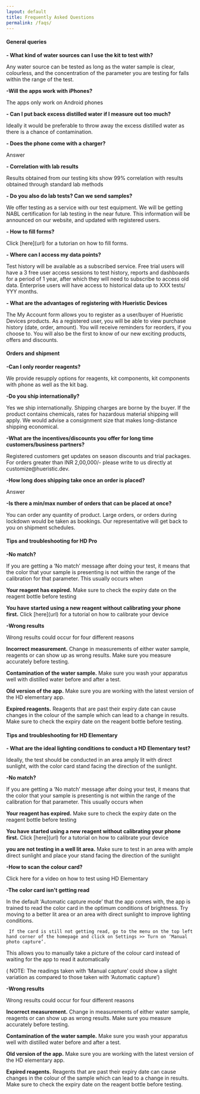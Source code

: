 ```yaml
---
layout: default
title: Frequently Asked Questions
permalink: /faqs/
---
```


#### General queries

<strong>- What kind of water sources can I use the kit to test with?</strong>
<p>Any water source can be tested as long as the water sample is clear, colourless, and the concentration of the parameter you are testing for falls within the range of the test.</p>

<strong>-Will the apps work with iPhones?</strong>
<p>The apps only work on Android phones</p>

<strong>- Can I put back excess  distilled water if I measure out too much?</strong>
<p>Ideally it would be preferable to throw away the excess distilled water as there is a chance of contamination.</p>

<strong>- Does the phone come with a charger?</strong>
<p>Answer</p>
  
<strong>- Correlation with lab results</strong>
<p>Results obtained from our testing kits show 99% correlation with results obtained through standard lab methods</p>

<strong>- Do you also do lab tests? Can we send samples?</strong>
<p>We offer testing as a service with our test equipment. We will be getting NABL certification for lab testing in the near future. This information will be announced on our website, and updated with registered users.</p>

<strong>- How to fill forms?</strong>
<p>Click [here](url) for a tutorian on how to fill forms.</p>

<strong>- Where can I access my data points?</strong>
<p>Test history will be available as a subscribed service. Free trial users will have a 3 free user access sessions to test history, reports and dashboards for a period of 1 year, after which they will need to subscribe to access old data. Enterprise users will have access to historical data up to XXX tests/ YYY months.</p>

<strong>- What are the advantages of registering with Hueristic Devices </strong>
<p>The My Account form allows you to register as a user/buyer of Hueristic Devices products. As a registered user, you will be able to view purchase history (date, order, amount). You will receive reminders for reorders, if you choose to. You will also be the first to know of our new exciting products, offers and discounts.</p>


#### Orders and shipment


<strong>-Can I only reorder reagents?</strong>
<p>We provide resupply options for reagents, kit components, kit components with phone as well as the kit bag.</p>


<strong>-Do you ship internationally?</strong>
<p>Yes we ship internationally. Shipping charges are borne by the buyer. If the product contains chemicals, rates for hazardous material shipping will apply. We would advise a consignment size that makes long-distance shipping economical.</p>

<strong>-What are the incentives/discounts you offer for long time customers/business partners?</strong>
<p>Registered customers get updates on season discounts and trial packages. For orders greater than INR 2,00,000/- please write to us directly at customize@hueristic.dev. </p>

<strong>-How long does shipping take once an order is placed?</strong>
<p>Answer</p>

<strong>-Is there a min/max number of orders that can be placed at once?</strong>
<p>You can order any quantity of product. Large orders, or orders during lockdown would be taken as bookings. Our representative will get back to you on shipment schedules.</p>


#### Tips and troubleshooting for HD Pro

<strong>-No match?</strong>
<p>
  If you are getting a ‘No match’ message after doing your test, it means that the color that your sample is presenting is not within the range of the calibration for that parameter. This usually occurs when 
  <p><strong>Your reagent has expired.</strong> Make sure to check the expiry date on the reagent bottle before testing</p>
  <p><strong>You have started using a new reagent without calibrating your phone first.</strong> Click [here](url) for a tutorial on how to calibrate your device</p>
</p>

<strong>-Wrong results</strong>
<p>
  Wrong results could occur for four different reasons
<p><strong>Incorrect measurement.</strong> Change in measurements of either water sample, reagents or can show up as wrong results. Make sure you measure accurately before testing.</p>
<p><strong>Contamination of the water sample.</strong> Make sure you wash your apparatus well with distilled water before and after a test.</p>
<p><strong>Old version of the app.</strong> Make sure you are working with the latest version of the HD elementary app.<p>
<p><strong>Expired reagents.</strong> Reagents that are past their expiry date can cause changes in the colour of the sample which can lead to a change in results. Make sure to check the expiry date on the reagent bottle before testing.</p>
</p>


#### Tips and troubleshooting for HD Elementary


<strong>- What are the ideal lighting conditions to conduct a HD Elementary test?</strong>
<p>Ideally, the test should be conducted in an area amply lit with direct sunlight, with the color card stand facing the direction of the sunlight.</p>

<strong>-No match?</strong>
<p>
  If you are getting a ‘No match’ message after doing your test, it means that the color that your sample is presenting is not within the range of the calibration for that parameter. This usually occurs when 
  <p><strong>Your reagent has expired.</strong> Make sure to check the expiry date on the reagent bottle before testing</p>
  <p><strong>You have started using a new reagent without calibrating your phone first.</strong> Click [here](url) for a tutorial on how to calibrate your device</p>
  <p><strong>you are not testing in a well lit area.</strong> Make sure to test in an area with ample direct sunlight and place your stand facing the direction of the sunlight</p>
</p>

<strong>-How to scan the colour card?</strong>
<p>Click here for a video on how to test using HD Elementary</p>

<strong>-The color card isn't getting read</strong>
<p>
  <p>In the default ‘Automatic capture mode’ that the app comes with, the app is trained to read the color card in the optimum conditions of brightness. Try moving to a better lit area or an area with direct sunlight to improve lighting conditions.</p>
  
     If the card is still not getting read, go to the menu on the top left hand corner of the homepage and click on Settings >> Turn on ‘Manual photo capture’.
This allows you to manually take a picture of the colour card instead of waiting for the app to read it automatically

<p> ( NOTE: The readings taken with ‘Manual capture’ could show a slight variation as compared to those taken with ‘Automatic capture’)</p>

</p>

<strong>-Wrong results</strong>
<p>
  Wrong results could occur for four different reasons
<p><strong>Incorrect measurement.</strong> Change in measurements of either water sample, reagents or can show up as wrong results. Make sure you measure accurately before testing.</p>
<p><strong>Contamination of the water sample.</strong> Make sure you wash your apparatus well with distilled water before and after a test.</p>
<p><strong>Old version of the app.</strong> Make sure you are working with the latest version of the HD elementary app.<p>
<p><strong>Expired reagents.</strong> Reagents that are past their expiry date can cause changes in the colour of the sample which can lead to a change in results. Make sure to check the expiry date on the reagent bottle before testing.</p>
</p>


